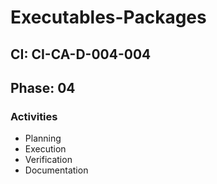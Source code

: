 # Executables-Packages

## CI: CI-CA-D-004-004
## Phase: 04

### Activities
- Planning
- Execution
- Verification
- Documentation
